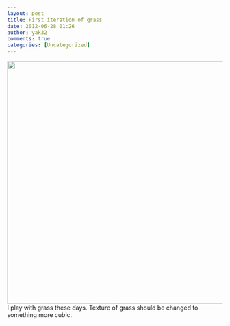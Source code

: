 ```yaml
---
layout: post
title: First iteration of grass
date: 2012-06-28 01:26
author: yak32
comments: true
categories: [Uncategorized]
---
```

<a href="/blog/images/uploads/2012/06/tarta_grass.jpg"><img class="alignnone size-large wp-image-197" title="tarta_grass" src="/blog/images/uploads/2012/06/tarta_grass-1024x839.jpg" alt="" width="695" height="569" /></a>
I play with grass these days. Texture of grass should be changed to something more cubic.
